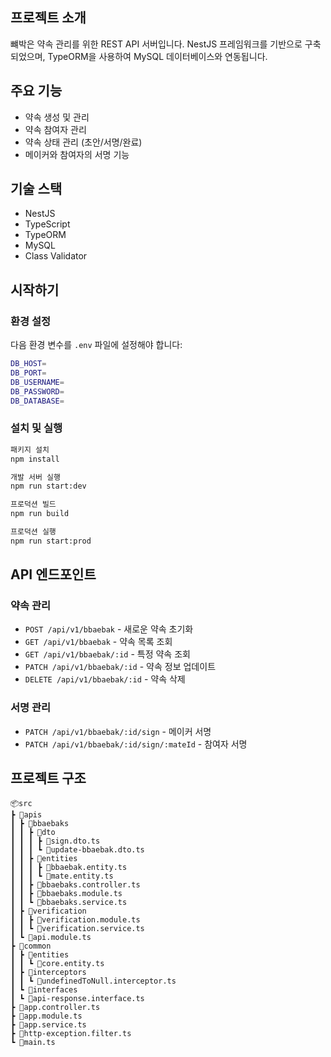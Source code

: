 ## 프로젝트 소개

뺴박은 약속 관리를 위한 REST API 서버입니다.
NestJS 프레임워크를 기반으로 구축되었으며,
TypeORM을 사용하여 MySQL 데이터베이스와 연동됩니다.

## 주요 기능

- 약속 생성 및 관리
- 약속 참여자 관리
- 약속 상태 관리 (초안/서명/완료)
- 메이커와 참여자의 서명 기능

## 기술 스택

- NestJS
- TypeScript
- TypeORM
- MySQL
- Class Validator

## 시작하기

### 환경 설정

다음 환경 변수를 `.env` 파일에 설정해야 합니다:

```bash
DB_HOST=
DB_PORT=
DB_USERNAME=
DB_PASSWORD=
DB_DATABASE=
```

### 설치 및 실행

```bash
패키지 설치
npm install

개발 서버 실행
npm run start:dev

프로덕션 빌드
npm run build

프로덕션 실행
npm run start:prod
```

## API 엔드포인트

### 약속 관리

- `POST /api/v1/bbaebak` - 새로운 약속 초기화
- `GET /api/v1/bbaebak` - 약속 목록 조회
- `GET /api/v1/bbaebak/:id` - 특정 약속 조회
- `PATCH /api/v1/bbaebak/:id` - 약속 정보 업데이트
- `DELETE /api/v1/bbaebak/:id` - 약속 삭제

### 서명 관리

- `PATCH /api/v1/bbaebak/:id/sign` - 메이커 서명
- `PATCH /api/v1/bbaebak/:id/sign/:mateId` - 참여자 서명

## 프로젝트 구조

```
📦src
┣ 📂apis
┃ ┣ 📂bbaebaks
┃ ┃ ┣ 📂dto
┃ ┃ ┃ ┣ 📜sign.dto.ts
┃ ┃ ┃ ┗ 📜update-bbaebak.dto.ts
┃ ┃ ┣ 📂entities
┃ ┃ ┃ ┣ 📜bbaebak.entity.ts
┃ ┃ ┃ ┗ 📜mate.entity.ts
┃ ┃ ┣ 📜bbaebaks.controller.ts
┃ ┃ ┣ 📜bbaebaks.module.ts
┃ ┃ ┗ 📜bbaebaks.service.ts
┃ ┣ 📂verification
┃ ┃ ┣ 📜verification.module.ts
┃ ┃ ┗ 📜verification.service.ts
┃ ┗ 📜api.module.ts
┣ 📂common
┃ ┣ 📂entities
┃ ┃ ┗ 📜core.entity.ts
┃ ┣ 📂interceptors
┃ ┃ ┗ 📜undefinedToNull.interceptor.ts
┃ ┗ 📂interfaces
┃ ┗ 📜api-response.interface.ts
┣ 📜app.controller.ts
┣ 📜app.module.ts
┣ 📜app.service.ts
┣ 📜http-exception.filter.ts
┗ 📜main.ts
```
